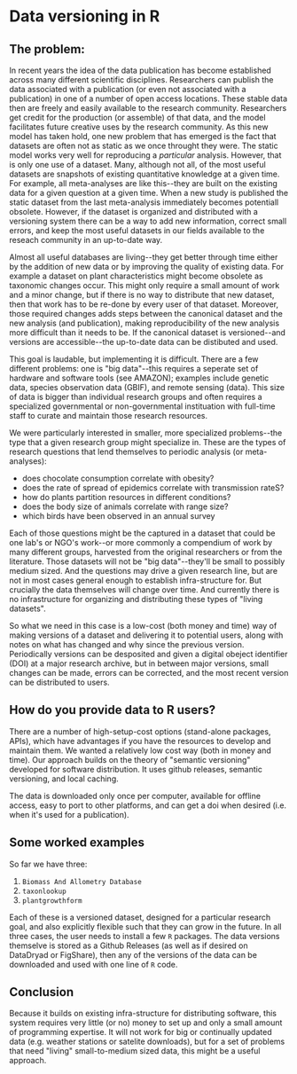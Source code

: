 # Data versioning in R

## The problem:

In recent years the idea of the data publication has become established across many different scientific disciplines.  Researchers can publish the data associated with a publication (or even not associated with a publication) in one of a number of open access locations.  These stable data then are freely and easily available to the research community.  Researchers get credit for the production (or assemble) of that data, and the model facilitates future creative uses by the research community.  As this new model has taken hold, one new problem that has emerged is the fact that datasets are often not as static as we once throught they were.  The static model works very well for reproducing a *particular* analysis.  However, that is only one use of a dataset.  Many, although not all, of the most useful datasets are snapshots of existing quantitative knowledge at a given time.  For example, all meta-analyses are like this--they are built on the existing data for a given question at a given time.  When a new study is published the static dataset from the last meta-analysis immediately becomes potentiall obsolete.  However, if the dataset is organized and distributed with a versioning system there can be a way to add new information, correct small errors, and keep the most useful datasets in our fields available to the reseach community in an up-to-date way.  

Almost all useful databases are living--they get better through time either by the addition of new data or by improving the quality of existing data.  For example a dataset on plant characteristics might become obsolete as taxonomic changes occur. This might only require a small amount of work and a minor change, but if there is no way to distribute that new dataset, then that work has to be re-done by every user of that dataset.  Moreover, those required changes adds steps between the canonical dataset and the new analysis (and publication), making reproducibility of the new analysis more difficult than it needs to be.  If the canonical dataset is versioned--and versions are accessible--the up-to-date data can be distibuted and used.  

This goal is laudable, but implementing it is difficult.  There are a few different problems: one is "big data"--this requires a seperate set of hardware and software tools (see AMAZON); examples include genetic data, species observation data (GBIF), and remote sensing (data).  This size of data is bigger than individual research groups and often requires a specialized governmental or non-governmental instituation with full-time staff to curate and maintain those research resources.  

We were particularly interested in smaller, more specialized problems--the type that a given research group might specialize in.  These are the types of research questions that lend themselves to periodic analysis (or meta-analyses):
- does chocolate consumption correlate with obesity?
- does the rate of spread of epidemics correlate with transmission rateS?
- how do plants partition resources in different conditions?
- does the body size of animals correlate with range size? 
- which birds have been observed in an annual survey

Each of those questions might be the captured in a dataset that could be one lab's or NGO's work--or more commonly a compendium of work by many different groups, harvested from the original researchers or from the literature.  Those datasets will not be "big data"--they'll be small to possibly medium sized.  And the questions may drive a given research line, but are not in most cases general enough to establish infra-structure for.  But crucially the data themselves will change over time.  And currently there is no infrastructure for organizing and distributing these types of "living datasets".  

So what we need in this case is a low-cost (both money and time) way of making versions of a dataset and delivering it to potential users, along with notes on what has changed and why since the previous version.  Periodically versions can be desposited and given a digital obeject identifier (DOI) at a major research archive, but in between major versions, small changes can be made, errors can be corrected, and the most recent version can be distributed to users.  

## How do you provide data to R users?

There are a number of high-setup-cost options (stand-alone packages, APIs), which have advantages if you have the resources to develop and maintain them.  We wanted a relatively low cost way (both in money and time).  Our approach builds on the theory of "semantic versioning" developed for software distribution.   It uses github releases, semantic versioning, and local caching.

The data is downloaded only once per computer, available for offline access, easy to port to other platforms, and can get a doi when desired (i.e. when it's used for a publication).

## Some worked examples

So far we have three:

1. `Biomass And Allometry Database`
2. `taxonlookup`
3. `plantgrowthform`

Each of these is a versioned dataset, designed for a particular research goal, and also explicitly flexible such that they can grow in the future.  In all three cases, the user needs to install a few `R` packages.  The data versions themselve is stored as a Github Releases (as well as if desired on DataDryad or FigShare), then any of the versions of the data can be downloaded and used with one line of `R` code.  

## Conclusion

Because it builds on existing infra-structure for distributing software, this system requires very little (or no) money to set up and only a small amount of programming expertise.  It will not work for big or continually updated data (e.g. weather stations or satelite downloads), but for a set of problems that need "living" small-to-medium sized data, this might be a useful approach.  
